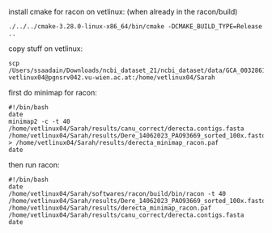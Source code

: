 install cmake for racon on vetlinux:
(when already in the racon/build)
```
./../../cmake-3.28.0-linux-x86_64/bin/cmake -DCMAKE_BUILD_TYPE=Release ..
```
copy stuff on vetlinux:
```
scp /Users/ssaadain/Downloads/ncbi_dataset_21/ncbi_dataset/data/GCA_003286155.2/GCA_003286155.2_DereRS2_genomic.fna vetlinux04@pgnsrv042.vu-wien.ac.at:/home/vetlinux04/Sarah
```

first do minimap for racon:
```
#!/bin/bash
date
minimap2 -c -t 40 /home/vetlinux04/Sarah/results/canu_correct/derecta.contigs.fasta /home/vetlinux04/Sarah/results/Dere_14062023_PAO93669_sorted_100x.fastq.gz  > /home/vetlinux04/Sarah/results/derecta_minimap_racon.paf
date
```
then run racon:
```
#!/bin/bash
date
/home/vetlinux04/Sarah/softwares/racon/build/bin/racon -t 40 /home/vetlinux04/Sarah/results/Dere_14062023_PAO93669_sorted_100x.fastq.gz /home/vetlinux04/Sarah/results/derecta_minimap_racon.paf /home/vetlinux04/Sarah/results/canu_correct/derecta.contigs.fasta
date
```
